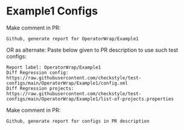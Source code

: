 # Example1 Configs
Make comment in PR:
```
Github, generate report for OperatorWrap/Example1
```
OR as alternate:
Paste below given to PR description to use such test configs:
```
Report label: OperatorWrap/Example1
Diff Regression config: https://raw.githubusercontent.com/checkstyle/test-configs/main/OperatorWrap/Example1/config.xml
Diff Regression projects: https://raw.githubusercontent.com/checkstyle/test-configs/main/OperatorWrap/Example1/list-of-projects.properties
```
Make comment in PR:
```
Github, generate report for configs in PR description
```
